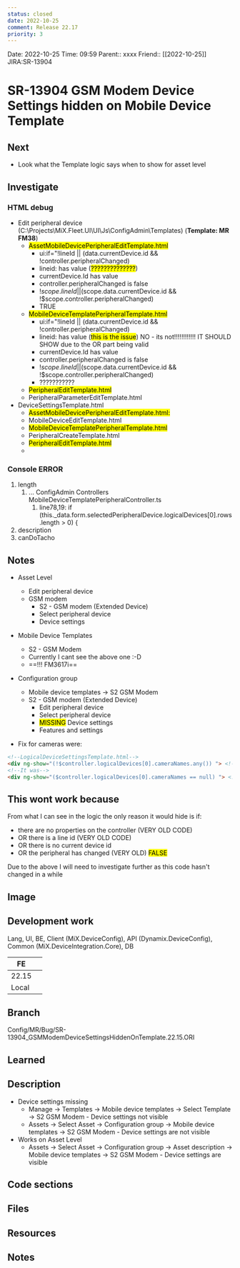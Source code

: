 ```yaml
---
status: closed
date: 2022-10-25
comment: Release 22.17
priority: 3
---
```


Date: 2022-10-25 Time: 09:59
Parent:: xxxx
Friend:: [[2022-10-25]]
JIRA:SR-13904 

# SR-13904 GSM Modem Device Settings hidden on Mobile Device Template

## Next

- Look what the Template logic says when to show for asset level

## Investigate

### HTML debug

- Edit peripheral device (C:\Projects\MiX.Fleet.UI\UI\Js\ConfigAdmin\Templates\) (**Template: MR FM38**)
	- <mark class="hltr-green">AssetMobileDevicePeripheralEditTemplate.html</mark>
		- ui:if="!lineId || (data.currentDevice.id && !controller.peripheralChanged)
		- lineid: has value (<mark class="hltr-red">??????????????</mark>)
		- currentDevice.Id has value
		- controller.peripheralChanged is false
		- !$scope.lineId || ($scope.data.currentDevice.id && !$scope.controller.peripheralChanged)
		- TRUE
	- <mark class="hltr-yellow">MobileDeviceTemplatePeripheralTemplate.html</mark>
		- ui:if="!lineId || (data.currentDevice.id && !controller.peripheralChanged)
		- lineid: has value (<mark class="hltr-red">this is the issue</mark>) NO - its not!!!!!!!!!!!! IT SHOULD SHOW due to the OR part being valid
		- currentDevice.Id has value
		- controller.peripheralChanged is false
		- !$scope.lineId || ($scope.data.currentDevice.id && !$scope.controller.peripheralChanged)
		- ???????????
	- <mark class="hltr-blue">PeripheralEditTemplate.html</mark>
	- PeripheralParameterEditTemplate.html
- DeviceSettingsTemplate.html
	- <mark class="hltr-green">AssetMobileDevicePeripheralEditTemplate.html:</mark>
	- MobileDeviceEditTemplate.html
	- <mark class="hltr-yellow">MobileDeviceTemplatePeripheralTemplate.html</mark>
	- PeripheralCreateTemplate.html
	- <mark class="hltr-blue">PeripheralEditTemplate.html</mark>
	- 


### Console ERROR

1) length
	1) ... ConfigAdmin Controllers MobileDeviceTemplatePeripheralController.ts
		1) line78,19: if (this._data.form.selectedPeripheralDevice.logicalDevices[0].rows.length > 0) {
2) description
3) canDoTacho

## Notes

- Asset Level
	- Edit peripheral device
	- GSM modem
		- S2 - GSM modem (Extended Device)
		- Select peripheral device
		- Device settings
- Mobile Device Templates
	- S2 - GSM Modem
	- Currently I cant see the above one :-D
	- ==!!! FM3617i==
- Configuration group
	- Mobile device templates -> S2 GSM Modem
	- S2 - GSM modem (Extended Device)
		- Edit peripheral device
		- Select peripheral device
		- <mark class="hltr-red">MISSING</mark> Device settings
		- Features and settings

- Fix for cameras were:

```html
<!--LogicalDeviceSettingsTemplate.html-->
<div ng-show="(!$controller.logicalDevices[0].cameraNames.any()) "> <!--/div>&& ($controller.logicalDevices[0].cameraNames.length == 0)">-->
<!--It was-->
<div ng-show="($controller.logicalDevices[0].cameraNames == null) "> <!--</div>&& ($controller.logicalDevices[0].cameraNames.length == 0)">--> 
```

## This wont work because

From what I can see in the logic the only reason it would hide is if:
-   there are no properties on the controller (VERY OLD CODE)   
- OR there is a line id (VERY OLD CODE)
- OR there is no current device id 
- OR the peripheral has changed (VERY OLD) <mark class="hltr-green">FALSE</mark>

Due to the above I will need to investigate further as this code hasn't changed in a while

	


## Image


## Development work

Lang, UI, BE, Client (MiX.DeviceConfig), API (Dynamix.DeviceConfig), Common (MiX.DeviceIntegration.Core), DB

| FE    |     |
| ----- | --- |
| 22.15 |     |
| Local |     |

## Branch
Config/MR/Bug/SR-13904_GSMModemDeviceSettingsHiddenOnTemplate.22.15.ORI

## Learned

## Description
- Device settings missing
	- Manage -> Templates -> Mobile device templates -> Select Template -> S2 GSM Modem - Device settings not visible
	- Assets -> Select Asset -> Configuration group -> Mobile device templates -> S2 GSM Modem - Device settings are not visible
- Works on Asset Level
	- Assets -> Select Asset -> Configuration group -> Asset description -> Mobile device templates -> S2 GSM Modem - Device settings are visible
## Code sections

## Files

## Resources

## Notes

